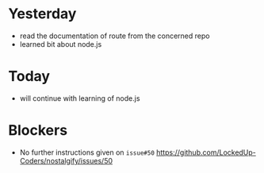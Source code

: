 # Yesterday

- read the documentation of route from the concerned repo
- learned bit  about node.js

# Today

- will continue with learning of node.js

# Blockers

- No further instructions given on `issue#50` https://github.com/LockedUp-Coders/nostalgify/issues/50
